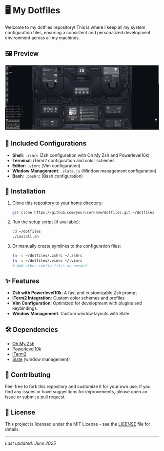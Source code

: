 # 🖥️ My Dotfiles

Welcome to my dotfiles repository! This is where I keep all my system configuration files, ensuring a consistent and personalized development environment across all my machines.

## 🖼️ Preview

![My Desktop](homescreen.jpg)

## 📁 Included Configurations

- **Shell**: `.zshrc` (Zsh configuration with Oh My Zsh and Powerlevel10k)
- **Terminal**: iTerm2 configuration and color schemes
- **Editor**: `.vimrc` (Vim configuration)
- **Window Management**: `.slate.js` (Window management configuration)
- **Bash**: `.bashrc` (Bash configuration)

## 🚀 Installation

1. Clone this repository to your home directory:
   ```bash
   git clone https://github.com/yourusername/dotfiles.git ~/dotfiles
   ```

2. Run the setup script (if available):
   ```bash
   cd ~/dotfiles
   ./install.sh
   ```

3. Or manually create symlinks to the configuration files:
   ```bash
   ln -s ~/dotfiles/.zshrc ~/.zshrc
   ln -s ~/dotfiles/.vimrc ~/.vimrc
   # Add other config files as needed
   ```

## ✨ Features

- **Zsh with Powerlevel10k**: A fast and customizable Zsh prompt
- **iTerm2 Integration**: Custom color schemes and profiles
- **Vim Configuration**: Optimized for development with plugins and keybindings
- **Window Management**: Custom window layouts with Slate

## 🛠️ Dependencies

- [Oh My Zsh](https://ohmyz.sh/)
- [Powerlevel10k](https://github.com/romkatv/powerlevel10k)
- [iTerm2](https://iterm2.com/)
- [Slate](https://github.com/jigish/slate) (window management)

## 🤝 Contributing

Feel free to fork this repository and customize it for your own use. If you find any issues or have suggestions for improvements, please open an issue or submit a pull request.

## 📄 License

This project is licensed under the MIT License - see the [LICENSE](LICENSE) file for details.

---

*Last updated: June 2025*
